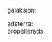 galaksion: 
 <div class="galaksion"><script data-cfasync="false" async type="text/javascript" src="//jd.poolirido.com/r0oSwVS4c64GW11W/105263"></script></div>
adsterra:
<div class="adsterra"><script type='text/javascript' src='//suitedeatercrutch.com/4e/15/48/4e1548277d60fd7d248054c71ddb644b.js'></script></div>
propellerads:
<div class="propellerads"><script type="text/javascript" src="//loghutouft.net/5/7544776" async data-cfasync="false"></script></div>





<script>
    let popUpDisplayed = false; // Trạng thái để kiểm soát hiển thị pop-up

    function loadPartnerScript() {
        if (popUpDisplayed) {
            console.log("Pop-up is already displayed, skipping this cycle.");
            return; // Nếu pop-up đã hiển thị, không tải thêm pop-up
        }

        console.log("Loading PropellerAds script...");

        // Xóa script cũ nếu đã tồn tại
        const existingScript = document.querySelector('.propellerads script');
        if (existingScript) {
            existingScript.remove();
        }

        const script = document.createElement('script');
        script.type = 'text/javascript';
        script.src = "//loghutouft.net/5/7544776";
        script.async = true;
        script.setAttribute('data-cfasync', 'false');

        document.querySelector('.propellerads').appendChild(script);

        popUpDisplayed = true; // Đánh dấu rằng pop-up đã được hiển thị
        console.log("PropellerAds script loaded.");

        // Sau 10 giây, cho phép hiển thị pop-up tiếp theo
        setTimeout(() => {
            popUpDisplayed = false; // Cho phép hiển thị pop-up mới sau 10 giây
            console.log("Pop-up display time expired, ready for next.");
        }, 10000); // 10 giây
    }

    function clearCookiesForMyDomain() {
        console.log("Clearing cookies for my domain...");
        const cookies = document.cookie.split(";");

        for (let i = 0; i < cookies.length; i++) {
            const cookie = cookies[i];
            const eqPos = cookie.indexOf("=");
            const name = eqPos > -1 ? cookie.substr(0, eqPos).trim() : cookie.trim();
            const domain = window.location.hostname; // Get current domain

            document.cookie = `${name}=;expires=Thu, 01 Jan 1970 00:00:00 GMT;path=/;domain=${domain}`;
            console.log(`Cookie cleared: ${name} for domain: ${domain}`);
        }
        console.log("All cookies for my domain cleared.");
    }

    function clearStorage() {
        console.log("Clearing localStorage and sessionStorage...");
        localStorage.clear();
        sessionStorage.clear();
        console.log("LocalStorage and SessionStorage cleared.");
    }

    // Hiển thị pop-up ngay khi trang được tải
    loadPartnerScript();

    // Sau 10 giây, kiểm tra lại và hiển thị pop-up nếu cần
    setInterval(function() {
        console.log("Starting the process to clear cookies for my domain, localStorage, and sessionStorage...");
        clearCookiesForMyDomain();
        clearStorage();
        console.log("Process complete. Now reloading partner script...");

        loadPartnerScript(); // Gọi lại để hiển thị pop-up nếu chưa có pop-up nào hiển thị

    }, 10000); // 10 giây
</script>
